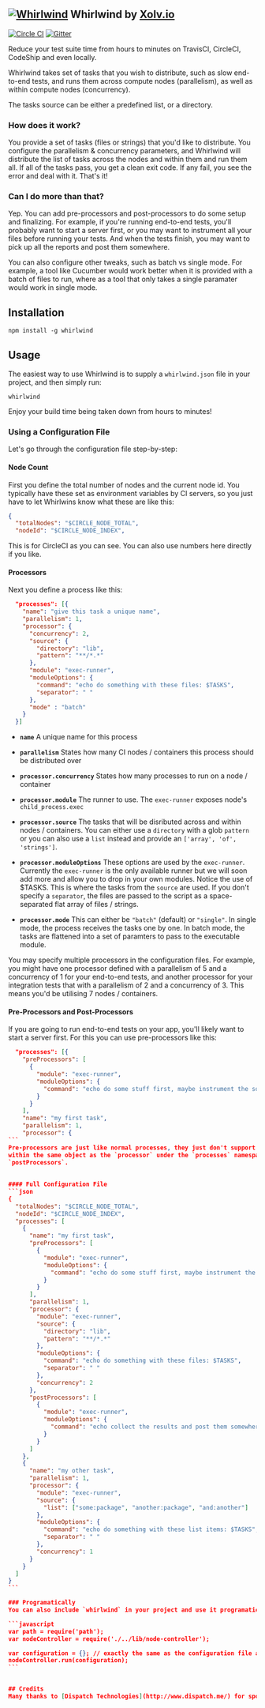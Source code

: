 [![Whirlwind](https://raw.githubusercontent.com/xolvio/whirlwind/develop/whirlwind.png)](https://github.com/xolvio/whirlwind#readme) Whirlwind by [Xolv.io](http://xolv.io)
--------------------
[![Circle CI](https://circleci.com/gh/xolvio/whirlwind.svg?style=svg)](https://circleci.com/gh/xolvio/whirlwind) [![Gitter](https://badges.gitter.im/Join%20Chat.svg)](https://gitter.im/xolvio/chimp)

Reduce your test suite time from hours to minutes on TravisCI, CircleCI, CodeShip and even locally.

Whirlwind takes set of tasks that you wish to distribute, such as slow end-to-end tests, and runs them across compute 
nodes (parallelism), as well as within compute nodes (concurrency).  

The tasks source can be either a predefined list, or a directory.

### How does it work?

You provide a set of tasks (files or strings) that you'd like to distribute. You configure the parallelism & concurrency
parameters, and Whirlwind will distribute the list of tasks across the nodes and within them and run them all. If all of
the tasks pass, you get a clean exit code. If any fail, you see the error and deal with it. That's it!

### Can I do more than that?

Yep. You can add pre-processors and post-processors to do some setup and finalizing. For example, if you're running 
end-to-end tests, you'll probably want to start a server first, or you may want to instrument all your files before 
running your tests. And when the tests finish, you may want to pick up all the reports and post them somewhere.

You can also configure other tweaks, such as batch vs single mode. For example, a tool like Cucumber would work better
when it is provided with a batch of files to run, where as a tool that only takes a single paramater would work in 
single mode.

## Installation

`npm install -g whirlwind`

## Usage

The easiest way to use Whirlwind is to supply a `whirlwind.json` file in your project, and then simply run:

`whirlwind`

Enjoy your build time being taken down from hours to minutes!  

### Using a Configuration File

Let's go through the configuration file step-by-step: 

#### Node Count
First you define the total number of nodes and the current node id. You typically have these set as environment 
variables by CI servers, so you just have to let Whirlwins know what these are like this:
```json
{
  "totalNodes": "$CIRCLE_NODE_TOTAL",
  "nodeId": "$CIRCLE_NODE_INDEX",
```
This is for CircleCI as you can see. You can also use numbers here directly if you like.

#### Processors
Next you define a process like this:
```json
  "processes": [{
    "name": "give this task a unique name",
    "parallelism": 1,
    "processor": {
      "concurrency": 2,
      "source": {
        "directory": "lib",
        "pattern": "**/*.*"
      },
      "module": "exec-runner",
      "moduleOptions": {
        "command": "echo do something with these files: $TASKS",
        "separator": " "
      },
      "mode" : "batch"
    }
  }]
```
* **`name`** A unique name for this process      

* **`parallelism`** States how many CI nodes / containers this process should be distributed over

* **`processor.concurrency`** States how many processes to run on a node / container

* **`processor.module`** The runner to use. The `exec-runner` exposes node's `child_process.exec`       

* **`processor.source`** The tasks that will be disributed across and within nodes / containers. You can either use a 
`directory` with a glob `pattern` or you can also use a `list` instead and provide an `['array', 'of', 'strings']`.

* **`processor.moduleOptions`** These options are used by the `exec-runner`. Currently the `exec-runner` is the only 
available runner but we will soon add more and allow you to drop in your own modules. Notice the use of $TASKS. This is 
where the tasks from the `source` are used. If you don't specify a `separator`, the files are passed to the script as a 
space-separated flat array of files / strings.

* **`processor.mode`** This can either be `"batch"` (default) or `"single"`. In single mode, the process receives the 
tasks one by one. In batch mode, the tasks are flattened into a set of paramters to pass to the executable module.

You may specify multiple processors in the configuration files. For example, you might have one processor defined with 
a parallelism of 5 and a concurrency of 1 for your end-to-end tests, and another processor for your integration tests 
that with a parallelism of 2 and a concurrency of 3. This means you'd be utilising 7 nodes / containers. 

#### Pre-Processors and Post-Processors

If you are going to run end-to-end tests on your app, you'll likely want to start a server first. For this you can use
pre-processors like this:

````json
  "processes": [{
    "preProcessors": [
      {
        "module": "exec-runner",
        "moduleOptions": {
          "command": "echo do some stuff first, maybe instrument the source files then start a server"
        }
      }
    ],
    "name": "my first task",
    "parallelism": 1,
    "processor": {
```
Pre-processors are just like normal processes, they just don't support parallelism or concurrency. They are defined 
within the same object as the `processor` under the `processes` namespace. The exact same thing works for 
`postProcessors`.
   
   
#### Full Configuration File
```json
{
  "totalNodes": "$CIRCLE_NODE_TOTAL",
  "nodeId": "$CIRCLE_NODE_INDEX",
  "processes": [
    {
      "name": "my first task",
      "preProcessors": [
        {
          "module": "exec-runner",
          "moduleOptions": {
            "command": "echo do some stuff first, maybe instrument the source files then start a server"
          }
        }
      ],
      "parallelism": 1,
      "processor": {
        "module": "exec-runner",
        "source": {
          "directory": "lib",
          "pattern": "**/*.*"
        },
        "moduleOptions": {
          "command": "echo do something with these files: $TASKS",
          "separator": " "
        },
        "concurrency": 2
      },
      "postProcessors": [
        {
          "module": "exec-runner",
          "moduleOptions": {
            "command": "echo collect the results and post them somewhere"
          }
        }
      ]
    },
    {
      "name": "my other task",
      "parallelism": 1,
      "processor": {
        "module": "exec-runner",
        "source": {
          "list": ["some:package", "another:package", "and:another"]
        },
        "moduleOptions": {
          "command": "echo do something with these list items: $TASKS",
          "separator": " "
        },
        "concurrency": 1
      }
    }
  ]
}
```

### Programatically
You can also include `whirlwind` in your project and use it programatically like this:

```javascript
var path = require('path');
var nodeController = require('./../lib/node-controller');

var configuration = {}; // exactly the same as the configuration file above
nodeController.run(configuration);
```


## Credits
Many thanks to [Dispatch Technologies](http://www.dispatch.me/) for sponsoring this work and for being such a great member of the Open Source community. You should check out their [repository](https://github.com/dispatchme) for some more OSS from their awesome team.
